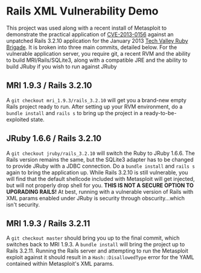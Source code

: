 Rails XML Vulnerability Demo
============================

This project was used along with a recent install of Metasploit to demonstrate the practical application of [CVE-2013-0156](http://cvedetails.com/cve/2013-0156/) against an unpatched Rails 3.2.10 application for the January 2013 [Tech Valley Ruby Brigade](http://www.techvalleyrb.org/). It is broken into three main commits, detailed below. For the vulnerable application server, you require git, a recent RVM and the ability to build MRI/Rails/SQLite3, along with a compatible JRE and the ability to build JRuby if you wish to run against JRuby

MRI 1.9.3 / Rails 3.2.10
------------------------

A `git checkout mri_1.9.3/rails_3.2.10` will get you a brand-new empty Rails project ready to run. After setting up your RVM environment, do a `bundle install` and `rails s` to bring up the project in a ready-to-be-exploited state.

JRuby 1.6.6 / Rails 3.2.10
--------------------------

A `git checkout jruby/rails_3.2.10` will switch the Ruby to JRuby 1.6.6. The Rails version remains the same, but the SQLite3 adapter has to be changed to provide JRuby with a JDBC connection. Do a `bundle install` and `rails s` again to bring the application up. While Rails 3.2.10 is still vulnerable, you will find that the default shellcode included with Metasploit will get injected, but will not properly drop shell for you. **THIS IS NOT A SECURE OPTION TO UPGRADING RAILS!** At best, running with a vulnerable version of Rails with XML params enabled under JRuby is security through obscurity...which isn't security.

MRI 1.9.3 / Rails 3.2.11
------------------------

A `git checkout master` should bring you up to the final commit, which switches back to MRI 1.9.3. A `bundle install` will bring the project up to Rails 3.2.11. Running the Rails server and attempting to run the Metasploit exploit against it should result in a `Hash::DisallowedType` error for the YAML contained within Metasploit's XML params.